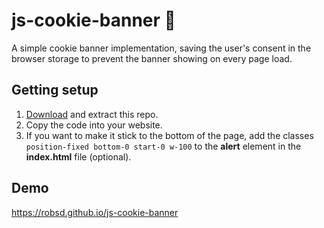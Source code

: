 # js-cookie-banner 🍪

A simple cookie banner implementation, saving the user's consent in the browser storage to prevent the banner showing on every page load.

## Getting setup

1. [Download](https://github.com/robsd/php-flat-file-url-shortener/archive/refs/heads/main.zip) and extract this repo.
2. Copy the code into your website.
3. If you want to make it stick to the bottom of the page, add the classes `position-fixed bottom-0 start-0 w-100` to the **alert** element in the **index.html** file (optional).

## Demo

https://robsd.github.io/js-cookie-banner